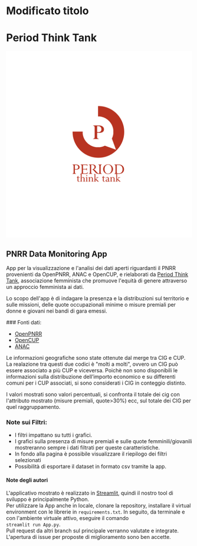 # Modificato titolo
# Period Think Tank
![alt text](assets/period_logo.png)

## PNRR Data Monitoring App
App per la visualizzazione e l'analisi dei dati aperti riguardanti il PNRR provenienti da OpenPNRR, ANAC e OpenCUP, 
e rielaborati da [Period Think Tank](https://www.thinktankperiod.org/), associazione femminista che promuove l'equità di genere attraverso un approccio femminista ai dati.  

Lo scopo dell'app è di indagare la presenza e la distribuzioni sul territorio e sulle missioni, 
delle quote occupazionali minime o misure premiali per donne e giovani nei bandi di gara emessi.  

### Fonti dati:
* [OpenPNRR](https://openpnrr.it/)
* [OpenCUP](https://www.opencup.gov.it/portale/web/opencup/opendata)
* [ANAC](https://pnrr.datibenecomune.it/fonti/anac/)     

Le informazioni geografiche sono state ottenute dal merge tra CIG e CUP. La realazione tra questi due codici è "molti a molti", ovvero un CIG può essere associato a più CUP e viceversa.
Poichè non sono disponibili le informazioni sulla distribuzione dell’importo economico e su differenti comuni per i CUP associati, si sono considerati i CIG in conteggio distinto.  

I valori mostrati sono valori percentuali, si confronta il totale dei cig con l'attributo mostrato (misure premiali, quote>30%) ecc, 
sul totale dei CIG per quel raggruppamento.

### Note sui Filtri:
* I filtri impattano su tutti i grafici.
* I grafici sulla presenza di misure premiali e sulle quote femminili/giovanili mostreranno sempre i dati filtrati per queste caratteristiche.
* In fondo alla pagina è possibile visualizzare il riepilogo dei filtri selezionati
* Possibilità di esportare il dataset in formato csv tramite la app.

#### Note degli autori
L'applicativo mostrato è realizzato in [Streamlit](https://streamlit.io/), quindi il nostro tool di sviluppo è principalmente Python.    
Per utilizzare la App anche in locale, clonare la repository, installare il virtual environment con le librerie in ```requirements.txt```.
In seguito, da terminale e con l'ambiente virtuale attivo, eseguire il comando  
```streamlit run App.py```.  
Pull request da altri branch sul principale verranno valutate e integrate. L'apertura di issue per proposte di miglioramento sono ben accette.
